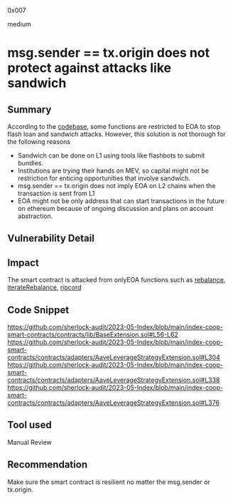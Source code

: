 0x007

medium

# msg.sender == tx.origin does not protect against attacks like sandwich

## Summary
According to the [codebase](https://github.com/sherlock-audit/2023-05-Index/blob/main/index-coop-smart-contracts/contracts/lib/BaseExtension.sol#L56-L62), some functions are restricted to EOA to stop flash loan and sandwich attacks. However, this solution is not thorough for the following reasons
* Sandwich can be done on L1 using tools like flashbots to submit bundles.
* Institutions are trying their hands on MEV, so capital might not be restriction for enticing opportunities that involve sandwich.
* msg.sender == tx.origin does not imply EOA on L2 chains when the transaction is sent from L1
* EOA might not be only address that can start transactions in the future on ethereum because of ongoing discussion and plans on account abstraction.

## Vulnerability Detail


## Impact
The smart contract is attacked from onlyEOA functions such as [rebalance](https://github.com/sherlock-audit/2023-05-Index/blob/main/index-coop-smart-contracts/contracts/adapters/AaveLeverageStrategyExtension.sol#L304), [iterateRebalance](https://github.com/sherlock-audit/2023-05-Index/blob/main/index-coop-smart-contracts/contracts/adapters/AaveLeverageStrategyExtension.sol#L338), [ripcord](https://github.com/sherlock-audit/2023-05-Index/blob/main/index-coop-smart-contracts/contracts/adapters/AaveLeverageStrategyExtension.sol#L376)

## Code Snippet
https://github.com/sherlock-audit/2023-05-Index/blob/main/index-coop-smart-contracts/contracts/lib/BaseExtension.sol#L56-L62
https://github.com/sherlock-audit/2023-05-Index/blob/main/index-coop-smart-contracts/contracts/adapters/AaveLeverageStrategyExtension.sol#L304
https://github.com/sherlock-audit/2023-05-Index/blob/main/index-coop-smart-contracts/contracts/adapters/AaveLeverageStrategyExtension.sol#L338
https://github.com/sherlock-audit/2023-05-Index/blob/main/index-coop-smart-contracts/contracts/adapters/AaveLeverageStrategyExtension.sol#L376

## Tool used

Manual Review

## Recommendation

Make sure the smart contract is resilient no matter the msg.sender or tx.origin.
